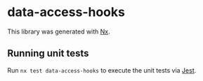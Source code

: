 # data-access-hooks

This library was generated with [Nx](https://nx.dev).

## Running unit tests

Run `nx test data-access-hooks` to execute the unit tests via [Jest](https://jestjs.io).
